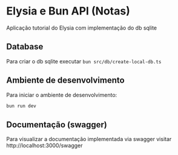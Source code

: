 # Elysia e Bun API (Notas)
Aplicação tutorial do Elysia com implementação do db sqlite

## Database
Para criar o db sqlite executar `bun src/db/create-local-db.ts`

## Ambiente de desenvolvimento
Para iniciar o ambiente de desenvolvimento:
```bash
bun run dev
```

## Documentação (swagger)
Para visualizar a documentação implementada via swagger visitar http://localhost:3000/swagger
